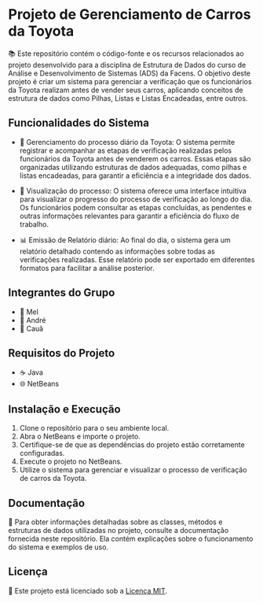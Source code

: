# Projeto de Gerenciamento de Carros da Toyota

📚 Este repositório contém o código-fonte e os recursos relacionados ao projeto desenvolvido para a disciplina de Estrutura de Dados do curso de Análise e Desenvolvimento de Sistemas (ADS) da Facens. O objetivo deste projeto é criar um sistema para gerenciar a verificação que os funcionários da Toyota realizam antes de vender seus carros, aplicando conceitos de estrutura de dados como Pilhas, Listas e Listas Encadeadas, entre outros.

## Funcionalidades do Sistema
- 🔧 Gerenciamento do processo diário da Toyota: O sistema permite registrar e acompanhar as etapas de verificação realizadas pelos funcionários da Toyota antes de venderem os carros. Essas etapas são organizadas utilizando estruturas de dados adequadas, como pilhas e listas encadeadas, para garantir a eficiência e a integridade dos dados.

- 👀 Visualização do processo: O sistema oferece uma interface intuitiva para visualizar o progresso do processo de verificação ao longo do dia. Os funcionários podem consultar as etapas concluídas, as pendentes e outras informações relevantes para garantir a eficiência do fluxo de trabalho.

- 📊 Emissão de Relatório diário: Ao final do dia, o sistema gera um relatório detalhado contendo as informações sobre todas as verificações realizadas. Esse relatório pode ser exportado em diferentes formatos para facilitar a análise posterior.

## Integrantes do Grupo
- 👥 Mel
- 👥 André
- 👥 Cauã

## Requisitos do Projeto
- ☕ Java
- 🌐 NetBeans

## Instalação e Execução
1. Clone o repositório para o seu ambiente local.
2. Abra o NetBeans e importe o projeto.
3. Certifique-se de que as dependências do projeto estão corretamente configuradas.
4. Execute o projeto no NetBeans.
5. Utilize o sistema para gerenciar e visualizar o processo de verificação de carros da Toyota.

## Documentação
📖 Para obter informações detalhadas sobre as classes, métodos e estruturas de dados utilizadas no projeto, consulte a documentação fornecida neste repositório. Ela contém explicações sobre o funcionamento do sistema e exemplos de uso.

## Licença
📜 Este projeto está licenciado sob a [Licença MIT](https://github.com/franceschinii/GerenciadorDeReparo/blob/main/LICENSE).
